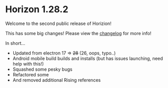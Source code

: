 # Horizon 1.28.2

Welcome to the second public release of Horizion!

This has some big changes! Please view the [changelog](./CHANGELOG.md) for more info!

In short...

* Updated from electron 17 => ~~28~~ (26, oops, typo..)
* Android mobile build builds and installs (but has issues launching, need help with this!)
* Squashed some pesky bugs
* Refactored some
* And removed additional Rising references
